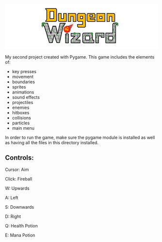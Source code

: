 ![Alt text](sprites/CroppedDungeonWizardLogo.png?raw=true "Dungeon Wizard")

My second project created with Pygame. This game includes the elements of:
- key presses
- movement 
- boundaries
- sprites
- animations
- sound effects
- projectiles
- enemies
- hitboxes
- collisions 
- particles
- main menu

In order to run the game, make sure the pygame module is installed as well as having all the files in this directory installed.

## Controls:
Cursor: Aim

Click: Fireball

W: Upwards

A: Left

S: Downwards

D: Right

Q: Health Potion

E: Mana Potion

